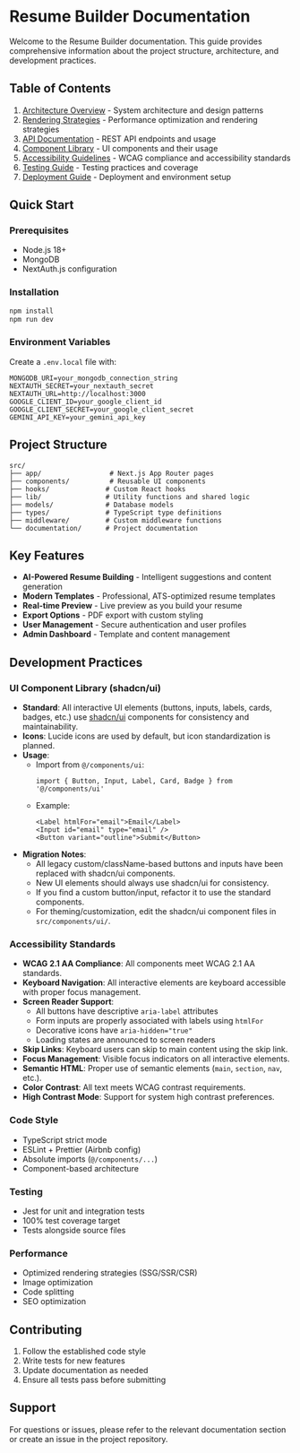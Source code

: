 # Resume Builder Documentation

Welcome to the Resume Builder documentation. This guide provides comprehensive information about the project structure, architecture, and development practices.

## Table of Contents

1. [Architecture Overview](./ARCHITECTURE.md) - System architecture and design patterns
2. [Rendering Strategies](./RENDERING_STRATEGIES.md) - Performance optimization and rendering strategies
3. [API Documentation](./API.md) - REST API endpoints and usage
4. [Component Library](#component-library) - UI components and their usage
5. [Accessibility Guidelines](./ACCESSIBILITY.md) - WCAG compliance and accessibility standards
6. [Testing Guide](./TESTING.md) - Testing practices and coverage
7. [Deployment Guide](./DEPLOYMENT.md) - Deployment and environment setup

## Quick Start

### Prerequisites
- Node.js 18+ 
- MongoDB
- NextAuth.js configuration

### Installation
```bash
npm install
npm run dev
```

### Environment Variables
Create a `.env.local` file with:
```
MONGODB_URI=your_mongodb_connection_string
NEXTAUTH_SECRET=your_nextauth_secret
NEXTAUTH_URL=http://localhost:3000
GOOGLE_CLIENT_ID=your_google_client_id
GOOGLE_CLIENT_SECRET=your_google_client_secret
GEMINI_API_KEY=your_gemini_api_key
```

## Project Structure

```
src/
├── app/                 # Next.js App Router pages
├── components/          # Reusable UI components
├── hooks/              # Custom React hooks
├── lib/                # Utility functions and shared logic
├── models/             # Database models
├── types/              # TypeScript type definitions
├── middleware/         # Custom middleware functions
└── documentation/      # Project documentation
```

## Key Features

- **AI-Powered Resume Building** - Intelligent suggestions and content generation
- **Modern Templates** - Professional, ATS-optimized resume templates
- **Real-time Preview** - Live preview as you build your resume
- **Export Options** - PDF export with custom styling
- **User Management** - Secure authentication and user profiles
- **Admin Dashboard** - Template and content management

## Development Practices

### UI Component Library (shadcn/ui)

- **Standard**: All interactive UI elements (buttons, inputs, labels, cards, badges, etc.) use [shadcn/ui](https://ui.shadcn.com/) components for consistency and maintainability.
- **Icons**: Lucide icons are used by default, but icon standardization is planned.
- **Usage**:
  - Import from `@/components/ui`:
    ```tsx
    import { Button, Input, Label, Card, Badge } from '@/components/ui'
    ```
  - Example:
    ```tsx
    <Label htmlFor="email">Email</Label>
    <Input id="email" type="email" />
    <Button variant="outline">Submit</Button>
    ```
- **Migration Notes**:
  - All legacy custom/className-based buttons and inputs have been replaced with shadcn/ui components.
  - New UI elements should always use shadcn/ui for consistency.
  - If you find a custom button/input, refactor it to use the standard components.
  - For theming/customization, edit the shadcn/ui component files in `src/components/ui/`.

### Accessibility Standards

- **WCAG 2.1 AA Compliance**: All components meet WCAG 2.1 AA standards.
- **Keyboard Navigation**: All interactive elements are keyboard accessible with proper focus management.
- **Screen Reader Support**: 
  - All buttons have descriptive `aria-label` attributes
  - Form inputs are properly associated with labels using `htmlFor`
  - Decorative icons have `aria-hidden="true"`
  - Loading states are announced to screen readers
- **Skip Links**: Keyboard users can skip to main content using the skip link.
- **Focus Management**: Visible focus indicators on all interactive elements.
- **Semantic HTML**: Proper use of semantic elements (`main`, `section`, `nav`, etc.).
- **Color Contrast**: All text meets WCAG contrast requirements.
- **High Contrast Mode**: Support for system high contrast preferences.

### Code Style
- TypeScript strict mode
- ESLint + Prettier (Airbnb config)
- Absolute imports (`@/components/...`)
- Component-based architecture

### Testing
- Jest for unit and integration tests
- 100% test coverage target
- Tests alongside source files

### Performance
- Optimized rendering strategies (SSG/SSR/CSR)
- Image optimization
- Code splitting
- SEO optimization

## Contributing

1. Follow the established code style
2. Write tests for new features
3. Update documentation as needed
4. Ensure all tests pass before submitting

## Support

For questions or issues, please refer to the relevant documentation section or create an issue in the project repository. 